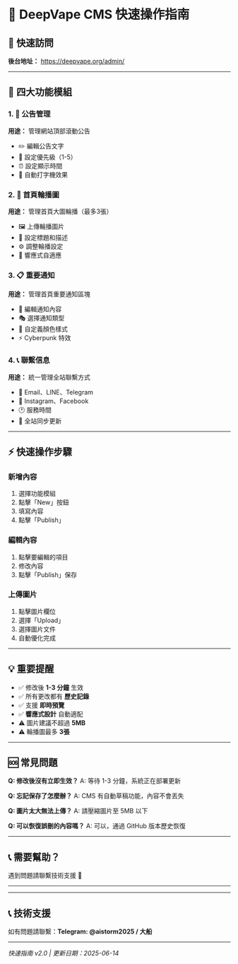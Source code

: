 # 🚀 DeepVape CMS 快速操作指南

## 📱 快速訪問
**後台地址：** https://deepvape.org/admin/

---

## 🎯 四大功能模組

### 1. 📢 公告管理
**用途：** 管理網站頂部滾動公告
- ✏️ 編輯公告文字
- 🔢 設定優先級（1-5）
- ⏰ 設定顯示時間
- 🎨 自動打字機效果

### 2. 🎨 首頁輪播圖
**用途：** 管理首頁大圖輪播（最多3張）
- 🖼️ 上傳輪播圖片
- 📝 設定標題和描述
- ⚙️ 調整輪播設定
- 📱 響應式自適應

### 3. 📋 重要通知
**用途：** 管理首頁重要通知區塊
- 💬 編輯通知內容
- 🎭 選擇通知類型
- 🌈 自定義顏色樣式
- ⚡ Cyberpunk 特效

### 4. 📞 聯繫信息
**用途：** 統一管理全站聯繫方式
- 📧 Email、LINE、Telegram
- 📱 Instagram、Facebook
- 🕐 服務時間
- 🔄 全站同步更新

---

## ⚡ 快速操作步驟

### 新增內容
1. 選擇功能模組
2. 點擊「New」按鈕
3. 填寫內容
4. 點擊「Publish」

### 編輯內容
1. 點擊要編輯的項目
2. 修改內容
3. 點擊「Publish」保存

### 上傳圖片
1. 點擊圖片欄位
2. 選擇「Upload」
3. 選擇圖片文件
4. 自動優化完成

---

## 💡 重要提醒

- ✅ 修改後 **1-3 分鐘** 生效
- ✅ 所有更改都有 **歷史記錄**
- ✅ 支援 **即時預覽**
- ✅ **響應式設計** 自動適配
- ⚠️ 圖片建議不超過 **5MB**
- ⚠️ 輪播圖最多 **3張**

---

## 🆘 常見問題

**Q: 修改後沒有立即生效？**
A: 等待 1-3 分鐘，系統正在部署更新

**Q: 忘記保存了怎麼辦？**
A: CMS 有自動草稿功能，內容不會丟失

**Q: 圖片太大無法上傳？**
A: 請壓縮圖片至 5MB 以下

**Q: 可以恢復誤刪的內容嗎？**
A: 可以，通過 GitHub 版本歷史恢復

---

## 📞 需要幫助？

遇到問題請聯繫技術支援 📧

---

---

## 📞 技術支援

如有問題請聯繫：**Telegram: @aistorm2025 / 大船**

---

*快速指南 v2.0 | 更新日期：2025-06-14* 